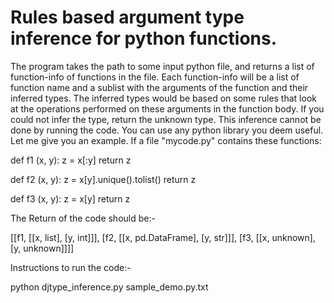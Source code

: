 # Rules based argument type inference for python functions.

The program takes the path to some input python file, and returns a list of function-info of functions in the file. Each function-info will be a list of function name and a sublist with the arguments of the function and their inferred types. The inferred types would be based on some rules that look at the operations performed on these arguments in the function body. If you could not infer the type, return the unknown type. This inference cannot be done by running the code. You can use any python library you deem useful. Let me give you an example. If a file "mycode.py" contains these functions:

def f1 (x, y):
  z = x[:y]
  return z

def f2 (x, y):
  z = x[y].unique().tolist()
  return z

def f3 (x, y):
  z = x[y]
  return z

The Return of the code should be:-

[[f1, [[x, list], [y, int]]], [f2, [[x, pd.DataFrame], [y, str]]], [f3, [[x, unknown], [y, unknown]]]]

Instructions to run the code:-

python  djtype_inference.py  sample_demo.py.txt

